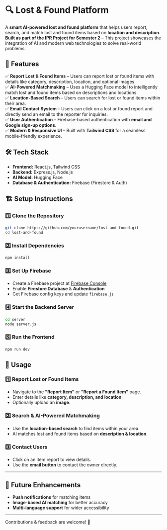 # 🔍 Lost & Found Platform  

A **smart AI-powered lost and found platform** that helps users report, search, and match lost and found items based on **location and description**.
**Built as part of the IPR Project for Semester 2** – This project showcases the integration of AI and modern web technologies to solve real-world problems.
## 🚀 Features  

✅ **Report Lost & Found Items** – Users can report lost or found items with details like category, description, location, and optional images.  
✅ **AI-Powered Matchmaking** – Uses a Hugging Face model to intelligently match lost and found items based on descriptions and locations.  
✅ **Location-Based Search** – Users can search for lost or found items within their area.  
✅ **Email Contact System** – Users can click on a lost or found report and directly send an email to the reporter for inquiries.  
✅ **User Authentication** – Firebase-based authentication with **email and Google sign-up options**.  
✅ **Modern & Responsive UI** – Built with **Tailwind CSS** for a seamless mobile-friendly experience.  

## 🛠️ Tech Stack  

- **Frontend:** React.js, Tailwind CSS  
- **Backend:** Express.js, Node.js  
- **AI Model:** Hugging Face  
- **Database & Authentication:** Firebase (Firestore & Auth)  

## 🏗️ Setup Instructions  

### 1️⃣ Clone the Repository  
```bash
git clone https://github.com/yourusername/lost-and-found.git
cd lost-and-found
```

### 2️⃣ Install Dependencies  
```bash
npm install
```

### 3️⃣ Set Up Firebase  
- Create a Firebase project at [Firebase Console](https://console.firebase.google.com/)  
- Enable **Firestore Database** & **Authentication**  
- Get Firebase config keys and update `firebase.js`  

### 4️⃣ Start the Backend Server  
```bash
cd server
node server.js
```

### 5️⃣ Run the Frontend  
```bash
npm run dev
```

## 🎯 Usage  

### 1️⃣ Report Lost or Found Items  
- Navigate to the **"Report Item"** or **"Report a Found Item"** page.  
- Enter details like **category, description, and location**.  
- Optionally upload an **image**.  

### 2️⃣ Search & AI-Powered Matchmaking  
- Use the **location-based search** to find items within your area.  
- AI matches lost and found items based on **description & location**.  

### 3️⃣ Contact Users  
- Click on an item report to view details.  
- Use the **email button** to contact the owner directly.  

---

## 📌 Future Enhancements  

- **Push notifications** for matching items  
- **Image-based AI matching** for better accuracy  
- **Multi-language support** for wider accessibility  

---

Contributions & feedback are welcome! 🚀
